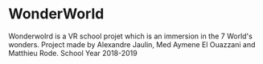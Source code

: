 # WonderWorld

Wonderwolrd is a VR school projet which is an immersion in the 7 World's wonders.
Project made by Alexandre Jaulin, Med Aymene El Ouazzani and Matthieu Rode.
School Year 2018-2019
